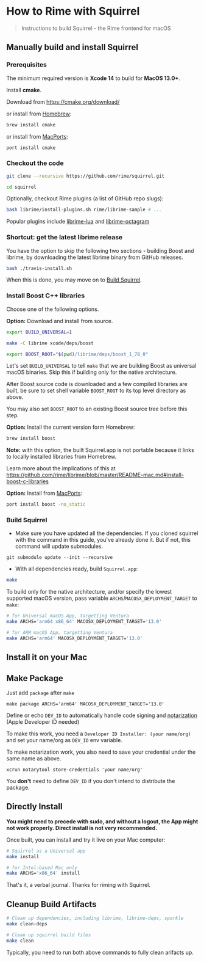 # How to Rime with Squirrel

> Instructions to build Squirrel - the Rime frontend for macOS

## Manually build and install Squirrel

### Prerequisites

The minimum required version is **Xcode 14** to build for **MacOS 13.0+**.

Install **cmake**.

Download from https://cmake.org/download/

or install from [Homebrew](http://brew.sh/):

``` sh
brew install cmake
```

or install from [MacPorts](https://www.macports.org/):

``` sh
port install cmake
```

### Checkout the code

``` sh
git clone --recursive https://github.com/rime/squirrel.git

cd squirrel
```

Optionally, checkout Rime plugins (a list of GitHub repo slugs):

``` sh
bash librime/install-plugins.sh rime/librime-sample # ...
```

Popular plugins include [librime-lua](https://github.com/hchunhui/librime-lua) and [librime-octagram](https://github.com/lotem/librime-octagram)

### Shortcut: get the latest librime release

You have the option to skip the following two sections - building Boost and
librime, by downloading the latest librime binary from GitHub releases.

``` sh
bash ./travis-install.sh
```

When this is done, you may move on to [Build Squirrel](#build-squirrel).

### Install Boost C++ libraries

Choose one of the following options.

**Option:** Download and install from source.

``` sh
export BUILD_UNIVERSAL=1

make -C librime xcode/deps/boost

export BOOST_ROOT="$(pwd)/librime/deps/boost_1_78_0"
```

Let's set `BUILD_UNIVERSAL` to tell `make` that we are building Boost as
universal macOS binaries. Skip this if building only for the native architecture.

After Boost source code is downloaded and a few compiled libraries are built,
be sure to set shell variable `BOOST_ROOT` to its top level directory as above.

You may also set `BOOST_ROOT` to an existing Boost source tree before this step.

**Option:** Install the current version form Homebrew:

``` sh
brew install boost
```

**Note:** with this option, the built Squirrel.app is not portable because it
links to locally installed libraries from Homebrew.

Learn more about the implications of this at
https://github.com/rime/librime/blob/master/README-mac.md#install-boost-c-libraries

**Option:** Install from [MacPorts](https://www.macports.org/):

``` sh
port install boost -no_static
```

### Build Squirrel

* Make sure you have updated all the dependencies. If you cloned squirrel with the command in this guide, you've already done it. But if not, this command will update submodules.

```
git submodule update --init --recursive
```

* With all dependencies ready, build `Squirrel.app`:

``` sh
make
```

To build only for the native architecture, and/or specify the lowest supported macOS version, pass variable `ARCHS`/`MACOSX_DEPLOYMENT_TARGET` to `make`:

``` sh
# for Universal macOS App, targetting Ventura
make ARCHS='arm64 x86_64' MACOSX_DEPLOYMENT_TARGET='13.0'

# for ARM macOS App, targetting Ventura
make ARCHS='arm64' MACOSX_DEPLOYMENT_TARGET='13.0'
```

## Install it on your Mac

## Make Package

Just add `package` after `make`

```
make package ARCHS='arm64' MACOSX_DEPLOYMENT_TARGET='13.0'
```

Define or echo `DEV_ID` to automatically handle code signing and [notarization](https://developer.apple.com/documentation/security/notarizing_macos_software_before_distribution) (Apple Developer ID needed)

To make this work, you need a `Developer ID Installer: (your name/org)` and set your name/org as `DEV_ID` env variable. 

To make notarization work, you also need to save your credential under the same name as above.

```
xcrun notarytool store-credentials 'your name/org'
```

You **don't** need to define `DEV_ID` if you don't intend to distribute the package.

## Directly Install

**You might need to precede with sudo, and without a logout, the App might not work properly. Direct install is not very recommended.**

Once built, you can install and try it live on your Mac computer:

``` sh
# Squirrel as a Universal app
make install

# for Intel-based Mac only
make ARCHS='x86_64' install
```

That's it, a verbal journal. Thanks for riming with Squirrel.

## Cleanup Build Artifacts
```bash
# Clean up dependencies, including librime, librime-deps, sparkle
make clean-deps

# Clean up squirrel build files
make clean
```
Typically, you need to run both above commands to fully clean arifacts up.
